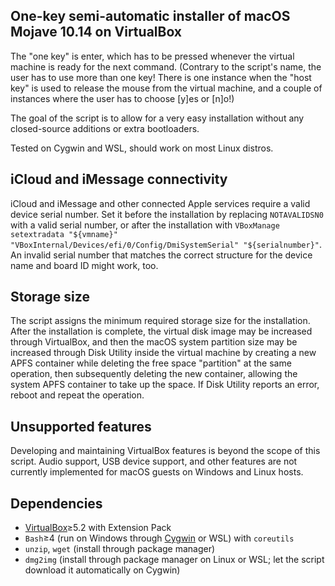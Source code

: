 ## One-key semi-automatic installer of macOS Mojave 10.14 on VirtualBox

The "one key" is enter, which has to be pressed whenever the virtual machine is ready for the next command. (Contrary to the script's name, the user has to use more than one key! There is one instance when the "host key" is used to release the mouse from the virtual machine, and a couple of instances where the user has to choose [y]es or [n]o!)

The goal of the script is to allow for a very easy installation without any closed-source additions or extra bootloaders.

Tested on Cygwin and WSL, should work on most Linux distros.

## iCloud and iMessage connectivity

iCloud and iMessage and other connected Apple services require a valid device serial number. Set it before the installation by replacing `NOTAVALIDSN0` with a valid serial number, or after the installation with `VBoxManage setextradata "${vmname}" "VBoxInternal/Devices/efi/0/Config/DmiSystemSerial" "${serialnumber}"`. An invalid serial number that matches the correct structure for the device name and board ID might work, too.

## Storage size

The script assigns the minimum required storage size for the installation. After the installation is complete, the virtual disk image may be increased through VirtualBox, and then the macOS system partition size may be increased through Disk Utility inside the virtual machine by creating a new APFS container while deleting the free space "partition" at the same operation, then subsequently deleting the new container, allowing the system APFS container to take up the space. If Disk Utility reports an error, reboot and repeat the operation.

## Unsupported features

Developing and maintaining VirtualBox features is beyond the scope of this script. Audio support, USB device support, and other features are not currently implemented for macOS guests on Windows and Linux hosts.

## Dependencies

* [VirtualBox](https://www.virtualbox.org/wiki/Downloads)≥5.2 with Extension Pack
* `Bash`≥4 (run on Windows through [Cygwin](https://cygwin.com/install.html) or WSL) with `coreutils`
* `unzip`, `wget` (install through package manager)
* `dmg2img` (install through package manager on Linux or WSL; let the script download it automatically on Cygwin)
